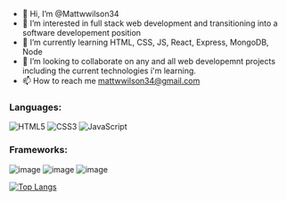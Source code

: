 - 👋 Hi, I’m @Mattwwilson34
- 👀 I’m interested in full stack web development and transitioning into a software developement position
- 🌱 I’m currently learning HTML, CSS, JS, React, Express, MongoDB, Node
- 💞️ I’m looking to collaborate on any and all web developemnt projects including the current technologies i'm learning.
- 📫 How to reach me mattwwilson34@gmail.com

### Languages: 
![HTML5](https://img.shields.io/badge/html5-%23E34F26.svg?style=for-the-badge&logo=html5&logoColor=white)
![CSS3](https://img.shields.io/badge/css3-%231572B6.svg?style=for-the-badge&logo=css3&logoColor=white)
![JavaScript](https://img.shields.io/badge/javascript-%23323330.svg?style=for-the-badge&logo=javascript&logoColor=%23F7DF1E)

### Frameworks:
![image](https://img.shields.io/badge/React-20232A?style=for-the-badge&logo=react&logoColor=61DAFB)
![image](https://img.shields.io/badge/React_Router-CA4245?style=for-the-badge&logo=react-router&logoColor=white)
![image](https://github-readme-streak-stats.herokuapp.com/?user={Mattwwilson34})

[![Top Langs](https://github-readme-stats.vercel.app/api/top-langs/?username=Mattwwilson34&layout=compact)](https://github.com/anuraghazra/github-readme-stats)

